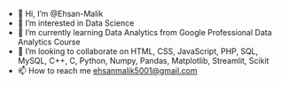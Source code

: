 - 👋 Hi, I’m @Ehsan-Malik
- 👀 I’m interested in Data Science
- 🌱 I’m currently learning Data Analytics from Google Professional Data Analytics Course
- 💞️ I’m looking to collaborate on HTML, CSS, JavaScript, PHP, SQL, MySQL, C++, C, Python, Numpy, Pandas, Matplotlib, Streamlit, Scikit 
- 📫 How to reach me ehsanmalik5001@gmail.com

<!---
Ehsan-Malik/Ehsan-Malik is a ✨ special ✨ repository because its `README.md` (this file) appears on your GitHub profile.
You can click the Preview link to take a look at your changes.
--->
